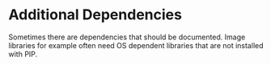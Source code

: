 # Additional Dependencies

Sometimes there are dependencies that should be documented.  Image libraries for example often need OS dependent libraries that are not installed with PIP.